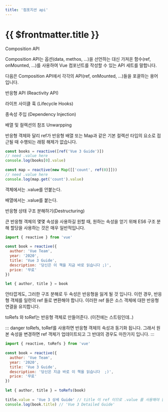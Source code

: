 ```yaml
---
title: '컴포지션 api'
---
```


# {{ $frontmatter.title }}

Composition API

Composition API는 옵션(data, methos, ...)을 선언하는 대신 가져온 함수(ref, onMounted, ...)를 사용하여 Vue 컴포넌트를 작성할 수 있는 API 세트를 말합니다.

다음은 Composition API에서 각각의 API(ref, onMounted, ...)들을 포괄하는 용어 입니다.

반응형 API (Reactivity API)

라이프 사이클 훅 (Lifecycle Hooks)

종속성 주입 (Dependency Injection)

배열 및 컬렉션의 참조 Unwarpping

반응형 객체와 달리 ref가 반응형 배열 또는 Map과 같은 기본 컬렉션 타입의 요소로 접근될 때 수행되는 래핑 해제가 없습니다.


```js
const books = reactive([ref('Vue 3 Guide')])
// need .value here
console.log(books[0].value)
 
const map = reactive(new Map([['count', ref(0)]]))
// need .value here
console.log(map.get('count').value)
```

객체에서는 .value를 안붙는다.

배열에서는 .value를 붙는다.



반응형 상태 구조 분해하기(Destructuring)

큰 반응형 객체의 몇몇 속성을 사용하길 원할 때, 원하는 속성을 얻기 위해 ES6 구조 분해 할당을 사용하는 것은 매우 일반적입니다.


```js
import { reactive } from 'vue'
 
const book = reactive({
  author: 'Vue Team',
  year: '2020',
  title: 'Vue 3 Guide',
  description: '당신은 이 책을 지금 바로 읽습니다 ;)',
  price: '무료'
})
 
let { author, title } = book
```

안타깝게도, 그러한 구조 분해로 두 속성은 반응형을 잃게 될 것 입니다. 이런 경우, 반응형 객체를 일련의 ref 들로 변환해야 합니다. 이러한 ref 들은 소스 객체에 대한 반응형 연결을 유지합니다.
 
toRefs 와 toRef는 반응형 객체로 만들어준다. (이전에는 스트링인데..)

::: danger
toRefs, toRef를 사용하면 반응형 객체의 속성과 동기화 됩니다. 그래서 원본 속성을 변경하면 ref 객체가 업데이트되고 그 반대의 경우도 마찬가지 입니다.
:::


```js
import { reactive, toRefs } from 'vue'
 
const book = reactive({
  author: 'Vue Team',
  year: '2020',
  title: 'Vue 3 Guide',
  description: '당신은 지금 바로 이 책을 읽습니다  ;)',
  price: '무료'
})
 
let { author, title } = toRefs(book)
 
title.value = 'Vue 3 상세 Guide' // title 이 ref 이므로 .value 를 사용해야 합니다.
console.log(book.title) // 'Vue 3 Detailed Guide'
```






